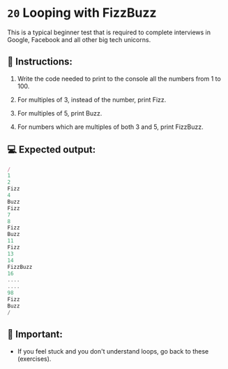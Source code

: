 # `20` Looping with FizzBuzz
This is a typical beginner test that is required to complete interviews in Google, Facebook and all other big tech unicorns.

## 📝 Instructions:
1. Write the code needed to print to the console all the numbers from 1 to 100.

2. For multiples of 3, instead of the number, print Fizz.

3. For multiples of 5, print Buzz.

4. For numbers which are multiples of both 3 and 5, print FizzBuzz.

## 💻 Expected output:
```Javascript
/
1  
2  
Fizz  
4  
Buzz  
Fizz  
7  
8  
Fizz  
Buzz  
11  
Fizz  
13  
14  
FizzBuzz  
16  
....
....
98  
Fizz  
Buzz  
/
```
## 🔎 Important:
- If you feel stuck and you don't understand loops, go back to these (exercises).